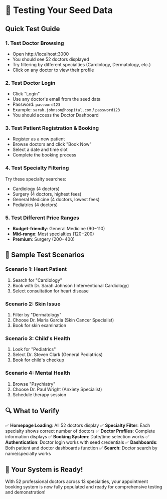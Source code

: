 # 🧪 Testing Your Seed Data

## Quick Test Guide

### 1. **Test Doctor Browsing**
- Open http://localhost:3000
- You should see 52 doctors displayed
- Try filtering by different specialties (Cardiology, Dermatology, etc.)
- Click on any doctor to view their profile

### 2. **Test Doctor Login**
- Click "Login" 
- Use any doctor's email from the seed data
- Password: `password123`
- Example: `sarah.johnson@hospital.com` / `password123`
- You should access the Doctor Dashboard

### 3. **Test Patient Registration & Booking**
- Register as a new patient
- Browse doctors and click "Book Now"
- Select a date and time slot
- Complete the booking process

### 4. **Test Specialty Filtering**
Try these specialty searches:
- Cardiology (4 doctors)
- Surgery (4 doctors, highest fees)
- General Medicine (4 doctors, lowest fees)
- Pediatrics (4 doctors)

### 5. **Test Different Price Ranges**
- **Budget-friendly**: General Medicine ($90-$110)
- **Mid-range**: Most specialties ($120-$200)
- **Premium**: Surgery ($200-$400)

## 🎯 Sample Test Scenarios

### Scenario 1: Heart Patient
1. Search for "Cardiology"
2. Book with Dr. Sarah Johnson (Interventional Cardiology)
3. Select consultation for heart disease

### Scenario 2: Skin Issue
1. Filter by "Dermatology" 
2. Choose Dr. Maria Garcia (Skin Cancer Specialist)
3. Book for skin examination

### Scenario 3: Child's Health
1. Look for "Pediatrics"
2. Select Dr. Steven Clark (General Pediatrics)
3. Book for child's checkup

### Scenario 4: Mental Health
1. Browse "Psychiatry"
2. Choose Dr. Paul Wright (Anxiety Specialist)
3. Schedule therapy session

## 🔍 What to Verify

✅ **Homepage Loading**: All 52 doctors display
✅ **Specialty Filter**: Each specialty shows correct number of doctors
✅ **Doctor Profiles**: Complete information displays
✅ **Booking System**: Date/time selection works
✅ **Authentication**: Doctor login works with seed credentials
✅ **Dashboards**: Both patient and doctor dashboards function
✅ **Search**: Doctor search by name/specialty works

## 🚀 Your System is Ready!

With 52 professional doctors across 13 specialties, your appointment booking system is now fully populated and ready for comprehensive testing and demonstration!
